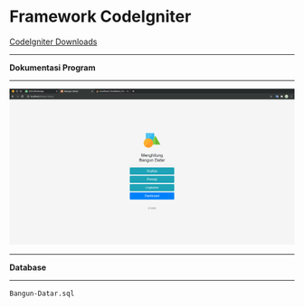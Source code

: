 # Framework CodeIgniter

[CodeIgniter Downloads](https://codeigniter.com/download)

---

**Dokumentasi Program**

---

![Halaman index](/dokumentasi_program/10.png)

---

**Database**

---

```
Bangun-Datar.sql
```
